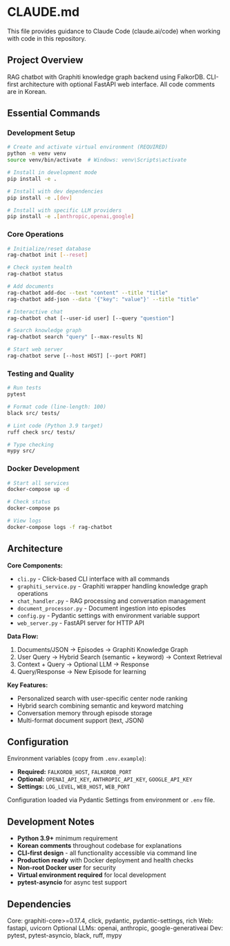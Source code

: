 # CLAUDE.md

This file provides guidance to Claude Code (claude.ai/code) when working with code in this repository.

## Project Overview

RAG chatbot with Graphiti knowledge graph backend using FalkorDB. CLI-first architecture with optional FastAPI web interface. All code comments are in Korean.

## Essential Commands

### Development Setup
```bash
# Create and activate virtual environment (REQUIRED)
python -m venv venv
source venv/bin/activate  # Windows: venv\Scripts\activate

# Install in development mode
pip install -e .

# Install with dev dependencies
pip install -e .[dev]

# Install with specific LLM providers
pip install -e .[anthropic,openai,google]
```

### Core Operations
```bash
# Initialize/reset database
rag-chatbot init [--reset]

# Check system health
rag-chatbot status

# Add documents
rag-chatbot add-doc --text "content" --title "title"
rag-chatbot add-json --data '{"key": "value"}' --title "title"

# Interactive chat
rag-chatbot chat [--user-id user] [--query "question"]

# Search knowledge graph
rag-chatbot search "query" [--max-results N]

# Start web server
rag-chatbot serve [--host HOST] [--port PORT]
```

### Testing and Quality
```bash
# Run tests
pytest

# Format code (line-length: 100)
black src/ tests/

# Lint code (Python 3.9 target)
ruff check src/ tests/

# Type checking
mypy src/
```

### Docker Development
```bash
# Start all services
docker-compose up -d

# Check status
docker-compose ps

# View logs
docker-compose logs -f rag-chatbot
```

## Architecture

**Core Components:**
- `cli.py` - Click-based CLI interface with all commands
- `graphiti_service.py` - Graphiti wrapper handling knowledge graph operations
- `chat_handler.py` - RAG processing and conversation management
- `document_processor.py` - Document ingestion into episodes
- `config.py` - Pydantic settings with environment variable support
- `web_server.py` - FastAPI server for HTTP API

**Data Flow:**
1. Documents/JSON → Episodes → Graphiti Knowledge Graph
2. User Query → Hybrid Search (semantic + keyword) → Context Retrieval
3. Context + Query → Optional LLM → Response
4. Query/Response → New Episode for learning

**Key Features:**
- Personalized search with user-specific center node ranking
- Hybrid search combining semantic and keyword matching
- Conversation memory through episode storage
- Multi-format document support (text, JSON)

## Configuration

Environment variables (copy from `.env.example`):
- **Required:** `FALKORDB_HOST`, `FALKORDB_PORT`
- **Optional:** `OPENAI_API_KEY`, `ANTHROPIC_API_KEY`, `GOOGLE_API_KEY`
- **Settings:** `LOG_LEVEL`, `WEB_HOST`, `WEB_PORT`

Configuration loaded via Pydantic Settings from environment or `.env` file.

## Development Notes

- **Python 3.9+** minimum requirement
- **Korean comments** throughout codebase for explanations
- **CLI-first design** - all functionality accessible via command line
- **Production ready** with Docker deployment and health checks
- **Non-root Docker user** for security
- **Virtual environment required** for local development
- **pytest-asyncio** for async test support

## Dependencies

Core: graphiti-core>=0.17.4, click, pydantic, pydantic-settings, rich
Web: fastapi, uvicorn
Optional LLMs: openai, anthropic, google-generativeai
Dev: pytest, pytest-asyncio, black, ruff, mypy
